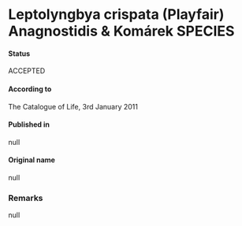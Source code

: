 # Leptolyngbya crispata (Playfair) Anagnostidis & Komárek SPECIES

#### Status
ACCEPTED

#### According to
The Catalogue of Life, 3rd January 2011

#### Published in
null

#### Original name
null

### Remarks
null